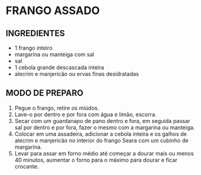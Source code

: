 # 					FRANGO ASSADO



## INGREDIENTES

- 1 frango inteiro
- margarina ou manteiga com sal
- sal
- 1 cebola grande descascada inteira
- alecrim e manjericão ou ervas finas desidratadas

## MODO DE PREPARO

1. Pegue o frango, retire os miúdos.
2. Lave-o por dentro e por fora com água e limão, escorra.
3. Secar com um guardanapo de pano dentro e fora, em seguida passar sal por dentro e por fora, fazer o mesmo com a margarina ou manteiga.
4. Colocar em uma assadeira, adicionar a cebola inteira e os galhos de alecrim e manjericão no interior do frango Seara com um cubinho de margarina.
5. Levar para assar em forno médio até começar a dourar mais ou menos 40 minutos, aumentar o forno para o máximo para dourar e ficar crocante.